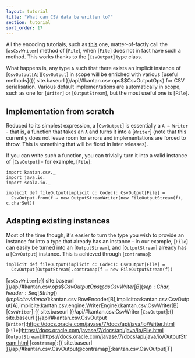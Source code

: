 ```yaml
---
layout: tutorial
title: "What can CSV data be written to?"
section: tutorial
sort_order: 17
---
```

All the encoding tutorials, such as [this](serialising_collections.html) one, matter-of-factly call the
[`asCsvWriter`] method of [`File`], when [`File`] does not in fact have such a method. This works thanks to the
[`CsvOutput`] type class.

What happens is, any type `A` such that there exists an implicit instance of [`CsvOutput[A]`][`CsvOutput`] in scope will
be enriched with various [useful methods]({{ site.baseurl }}/api/#kantan.csv.ops$$CsvOutputOps) for CSV serialisation.
Various default implementations are automatically in scope, such as one for [`Writer`] or [`OutputStream`], but the most
useful one is [`File`].

## Implementation from scratch

Reduced to its simplest expression, a [`CsvOutput`] is essentially a `A ⇒ Writer` - that is, a function that takes an
`A` and turns it into a [`Writer`] (note that this currently does not leave room for errors and implementations are
forced to throw. This is something that will be fixed in later releases).

If you can write such a function, you can trivially turn it into a valid instance of [`CsvOutput`] - for example,
[`File`]:

```tut:silent
import kantan.csv._
import java.io._
import scala.io._

implicit def fileOutput(implicit c: Codec): CsvOutput[File] =
  CsvOutput.from(f ⇒ new OutputStreamWriter(new FileOutputStream(f), c.charSet))
```

## Adapting existing instances

Most of the time though, it's easier to turn the type you wish to provide an instance for into a type that already has
an instance - in our example, [`File`] can easily be turned into an [`OutputStream`], and [`OutputStream`] already has
a [`CsvOutput`] instance. This is achieved through [`contramap`]:

```tut:silent
implicit def fileOutput(implicit c: Codec): CsvOutput[File] =
  CsvOutput[OutputStream].contramap(f ⇒ new FileOutputStream(f))
```


[`asCsvWriter`]:{{ site.baseurl }}/api/#kantan.csv.ops$$CsvOutputOps@asCsvWriter[B](sep:Char,header:Seq[String])(implicitevidence$1:kantan.csv.RowEncoder[B],implicitoa:kantan.csv.CsvOutput[A],implicite:kantan.csv.engine.WriterEngine):kantan.csv.CsvWriter[B]
[`CsvWriter`]:{{ site.baseurl }}/api/#kantan.csv.CsvWriter
[`CsvOutput`]:{{ site.baseurl }}/api/#kantan.csv.CsvOutput
[`Writer`]:https://docs.oracle.com/javase/7/docs/api/java/io/Writer.html
[`File`]:https://docs.oracle.com/javase/7/docs/api/java/io/File.html
[`OutputStream`]:https://docs.oracle.com/javase/7/docs/api/java/io/OutputStream.html
[`contramap`]:{{ site.baseurl }}/api/#kantan.csv.CsvOutput@contramap[T](f:T=>S):kantan.csv.CsvOutput[T]
